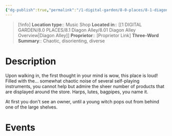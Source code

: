 ```yaml
---
{"dg-publish":true,"permalink":"/1-digital-garden/8-0-places/8-1-diagon-alley/8-1-03-concordia-and-plunkett-musical-instruments/","tags":["#place","diagon-alley","shop"]}
---
```


>[!info]
>**Location type**::  Music Shop
>**Located in**:: [[1 DIGITAL GARDEN/8.0 PLACES/8.1 Diagon Alley/8.01 Diagon Alley Overview\|Diagon Alley]]
>**Proprietor**:: [Proprietor Link]
>**Three-Word Summary**:: Chaotic, disorienting, diverse 

# Description

Upon walking in, the first thought in your mind is wow, this place is loud! Filled with the... somewhat chaotic noise of several self-playing instruments, you cannot help but admire the sheer number of products that are displayed around the store. Harps, lutes, bagpipes, you name it. 

At first you don't see an owner, until a young witch pops out from behind one of the large shelves.

# Events

